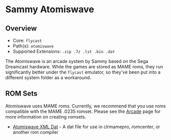 # Sammy Atomiswave

## Overview

- Core: `flycast`
- Path(s): `atomiswave`
- Supported Extensions: `.zip .7z .lst .bin .dat`

The Atomiswave is an arcade system by Sammy based on the Sega Dreamcast hardware. While the games are stored as MAME roms, they run significantly better under the `flycast` emulator, so they've been put into a different system folder as a workaround.

## ROM Sets

Atomiswave uses MAME roms. Currently, we recommend that you use roms compatible with the MAME .0235 romset. Please see the [Arcade](/guides/arcade) page for more information on creating romsets.

- [Atomiswave XML Dat](resources/dats/atomiswave.xml) - A dat file for use in clrmamepro, romcenter, or another rom compiler
